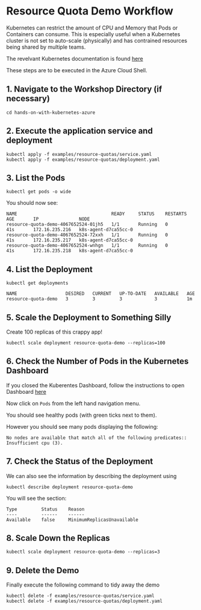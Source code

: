 # Resource Quota Demo Workflow

Kubernetes can restrict the amount of CPU and Memory that Pods or Containers can consume. This is especially useful when a Kubernetes cluster is not set to auto-scale (physically) and has contrained resources being shared by multiple teams. 

The revelvant Kubernetes documentation is found [here](https://kubernetes.io/docs/concepts/policy/resource-quotas/)

These steps are to be executed in the Azure Cloud Shell.

## 1. Navigate to the Workshop Directory (if necessary)  

```
cd hands-on-with-kubernetes-azure
```

## 2. Execute the application service and deployment

```
kubectl apply -f examples/resource-quotas/service.yaml
kubectl apply -f examples/resource-quotas/deployment.yaml
```

## 3. List the Pods

```
kubectl get pods -o wide
```

You should now see:

```
NAME                                   READY     STATUS    RESTARTS   AGE       IP               NODE
resource-quota-demo-4067652524-01jh5   1/1       Running   0          41s       172.16.235.216   k8s-agent-d7ca55cc-0
resource-quota-demo-4067652524-72xxh   1/1       Running   0          41s       172.16.235.217   k8s-agent-d7ca55cc-0
resource-quota-demo-4067652524-wnhgn   1/1       Running   0          41s       172.16.235.218   k8s-agent-d7ca55cc-0
```

## 4. List the Deployment

```
kubectl get deployments
```

```
NAME                  DESIRED   CURRENT   UP-TO-DATE   AVAILABLE   AGE
resource-quota-demo   3         3         3            3           1m
```

## 5. Scale the Deployment to Something Silly

Create 100 replicas of this crappy app!

```
kubectl scale deployment resource-quota-demo --replicas=100
```

## 6. Check the Number of Pods in the Kubernetes Dashboard

If you closed the Kuberentes Dashboard, follow the instructions to open Dashboard [here](https://github.com/apprenda/hands-on-with-kubernetes-azure/blob/master/docs/3-build-cluster.md)

Now click on `Pods` from the left hand navigation menu.

You should see healthy pods (with green ticks next to them).

However you should see many pods displaying the following:

```
No nodes are available that match all of the following predicates:: Insufficient cpu (3).
```

## 7. Check the Status of the Deployment

We can also see the information by describing the deployment using

```
kubectl describe deployment resource-quota-demo
```

You will see the section: 

```
Type         Status    Reason
----         ------    ------
Available    false     MinimumReplicasUnavailable 
```

## 8. Scale Down the Replicas

```
kubectl scale deployment resource-quota-demo --replicas=3
```

## 9. Delete the Demo

Finally execute the following command to tidy away the demo

```
kubectl delete -f examples/resource-quotas/service.yaml
kubectl delete -f examples/resource-quotas/deployment.yaml
```
